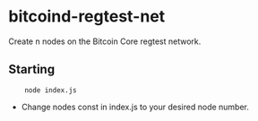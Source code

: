 # bitcoind-regtest-net
Create n nodes on the Bitcoin Core regtest network. 

## Starting
```nodejs
    node index.js
```
 - Change nodes const in index.js to your desired node number. 